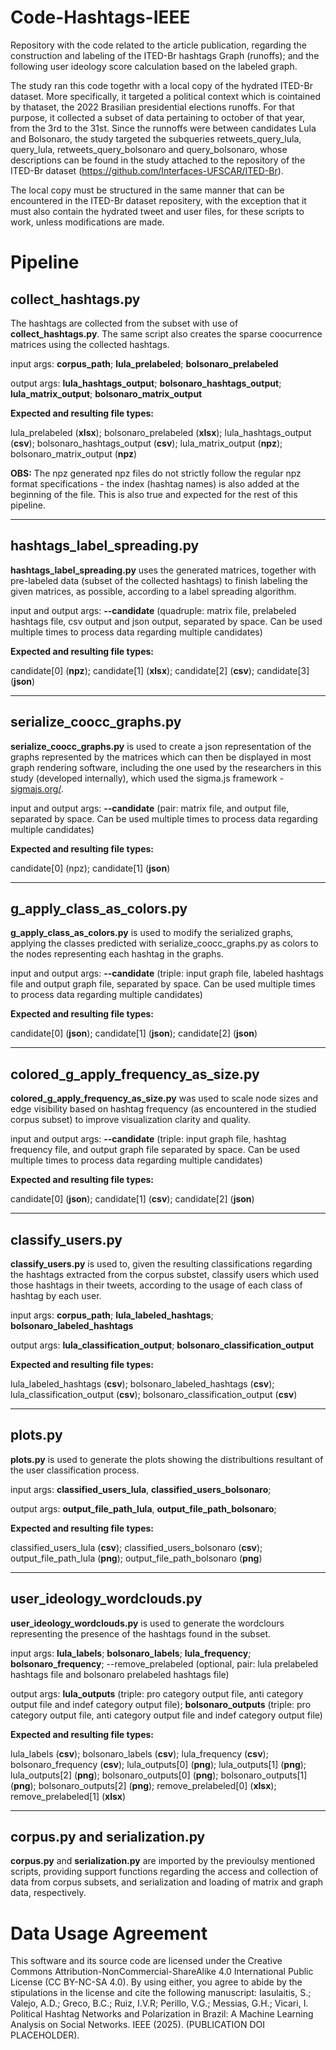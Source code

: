 # Code-Hashtags-IEEE
Repository with the code related to the article publication, regarding the construction and labeling of the ITED-Br hashtags Graph (runoffs); and the following user ideology score calculation based on the labeled graph.

The study ran this code togethr with a local copy of the hydrated ITED-Br dataset. More specifically, it targeted a political context which is cointained by thataset, the 2022 Brasilian presidential elections runoffs.
For that purpose, it collected a subset of data pertaining to october of that year, from the 3rd to the 31st. Since the runnoffs were between candidates Lula and Bolsonaro, the study targeted the subqueries retweets_query_lula, query_lula, retweets_query_bolsonaro and query_bolsonaro, whose descriptions can be found in the study attached to the repository of the ITED-Br dataset (https://github.com/Interfaces-UFSCAR/ITED-Br).

The local copy must be structured in the same manner that can be encountered in the ITED-Br dataset repositery, with the exception that it must also contain the hydrated tweet and user files, for these scripts to work, unless modifications are made.

# Pipeline

## collect_hashtags.py

The hashtags are collected from the subset with use of **collect_hashtags.py**. The same script also creates the sparse coocurrence matrices using the collected hashtags.

input args: **corpus_path**; **lula_prelabeled**; **bolsonaro_prelabeled**

output args: **lula_hashtags_output**; **bolsonaro_hashtags_output**; **lula_matrix_output**; **bolsonaro_matrix_output**

**Expected and resulting file types:**

lula_prelabeled (**xlsx**); bolsonaro_prelabeled (**xlsx**); lula_hashtags_output (**csv**); bolsonaro_hashtags_output (**csv**); lula_matrix_output (**npz**); bolsonaro_matrix_output (**npz**)

**OBS:** The npz generated npz files do not strictly follow the regular npz format specifications - the index (hashtag names) is also added at the beginning of the file. This is also true and expected for the rest of this pipeline.

---

## hashtags_label_spreading.py

**hashtags_label_spreading.py** uses the generated matrices, together with pre-labeled data (subset of the collected hashtags) to finish labeling the given matrices, as possible, according to a label spreading algorithm.

input and output args: **--candidate** (quadruple: matrix file, prelabeled hashtags file, csv output and json output, separated by space. Can be used multiple times to process data regarding multiple candidates)

**Expected and resulting file types:**

candidate[0] (**npz**); candidate[1] (**xlsx**); candidate[2] (**csv**); candidate[3] (**json**)

---

## serialize_coocc_graphs.py

**serialize_coocc_graphs.py** is used to create a json representation of the graphs represented by the matrices which can then be displayed in most graph rendering software, including the one used by the researchers in this study (developed internally), which used the sigma.js framework - [sigmajs.org/](https://www.sigmajs.org/).

input and output args: **--candidate** (pair: matrix file, and output file, separated by space. Can be used multiple times to process data regarding multiple candidates)

**Expected and resulting file types:**

candidate[0] (npz); candidate[1] (**json**)

---

## g_apply_class_as_colors.py

**g_apply_class_as_colors.py** is used to modify the serialized graphs, applying the classes predicted with serialize_coocc_graphs.py as colors to the nodes representing each hashtag in the graphs.

input and output args: **--candidate** (triple: input graph file, labeled hashtags file and output graph file, separated by space. Can be used multiple times to process data regarding multiple candidates)

**Expected and resulting file types:**

candidate[0] (**json**); candidate[1] (**json**); candidate[2] (**json**)

---

## colored_g_apply_frequency_as_size.py

**colored_g_apply_frequency_as_size.py** was used to scale node sizes and edge visibility based on hashtag frequency (as encountered in the studied corpus subset) to improve visualization clarity and quality.

input and output args: **--candidate** (triple: input graph file, hashtag frequency file, and output graph file separated by space. Can be used multiple times to process data regarding multiple candidates)

**Expected and resulting file types:**

candidate[0] (**json**); candidate[1] (**csv**); candidate[2] (**json**)

---

## classify_users.py

**classify_users.py** is used to, given the resulting classifications regarding the hashtags extracted from the corpus substet, classify users which used those hashtags in their tweets, according to the usage of each class of hashtag by each user.

input args: **corpus_path**; **lula_labeled_hashtags**; **bolsonaro_labeled_hashtags**

output args: **lula_classification_output**; **bolsonaro_classification_output**

**Expected and resulting file types:**

lula_labeled_hashtags (**csv**); bolsonaro_labeled_hashtags (**csv**); lula_classification_output (**csv**); bolsonaro_classification_output (**csv**)

---

## plots.py

**plots.py** is used to generate the plots showing the distribultions resultant of the user classification process.

input args: **classified_users_lula**, **classified_users_bolsonaro**;

output args: **output_file_path_lula**, **output_file_path_bolsonaro**;

**Expected and resulting file types:**

classified_users_lula (**csv**); classified_users_bolsonaro (**csv**); output_file_path_lula (**png**); output_file_path_bolsonaro (**png**)

---

## user_ideology_wordclouds.py

**user_ideology_wordclouds.py** is used to generate the wordclours representing the presence of the hashtags found in the subset.

input args: **lula_labels**; **bolsonaro_labels**; **lula_frequency**; **bolsonaro_frequency**; --remove_prelabeled (optional, pair: lula prelabeled hashtags file and bolsonaro prelabeled hashtags file)

output args: **lula_outputs** (triple: pro category output file, anti category output file and indef category output file); **bolsonaro_outputs** (triple: pro category output file, anti category output file and indef category output file)

**Expected and resulting file types:**

lula_labels (**csv**); bolsonaro_labels (**csv**); lula_frequency (**csv**); bolsonaro_frequency (**csv**); lula_outputs[0] (**png**); lula_outputs[1] (**png**); lula_outputs[2] (**png**); bolsonaro_outputs[0] (**png**); bolsonaro_outputs[1] (**png**); bolsonaro_outputs[2] (**png**); remove_prelabeled[0] (**xlsx**); remove_prelabeled[1] (**xlsx**)

---

## corpus.py and serialization.py

**corpus.py** and **serialization.py** are imported by the previoulsy mentioned scripts, providing support functions regarding the access and collection of data from corpus subsets, and serialization and loading of matrix and graph data, respectively.

# Data Usage Agreement
This software and its source code are licensed under the Creative Commons Attribution-NonCommercial-ShareAlike 4.0 International Public License (CC BY-NC-SA 4.0). By using either, you agree to abide by the stipulations in the license and cite the following manuscript:
Iasulaitis, S.; Valejo, A.D.; Greco, B.C.; Ruiz, I.V.R; Perillo, V.G.; Messias, G.H.; Vicari, I. Political Hashtag Networks and Polarization in Brazil:
A Machine Learning Analysis on Social Networks. IEEE (2025). (PUBLICATION DOI PLACEHOLDER).
